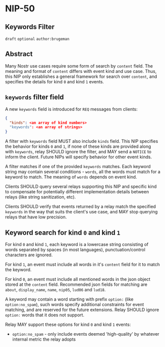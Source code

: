 NIP-50
======

Keywords Filter
---------------

`draft` `optional` `author:brugeman`

## Abstract

Many Nostr use cases require some form of search by `content` field. The meaning and format of `content` differs 
with event kind and use case. Thus, this NIP only establishes a general framework for search over `content`,
and specifies the details for kind `0` and kind `1` events.

## `keywords` filter field 

A new `keywords` field is introduced for `REQ` messages from clients:
```json
{
  "kinds": <an array of kind numbers>
  "keywords": <an array of strings>
}
```
A filter with `keywords` field MUST also include `kinds` field. This NIP specifies the behavior for kinds `0` and `1`, 
if none of these kinds are provided along with `keywords`, relay SHOULD ignore the filter, and MAY send
a `NOTICE` to inform the client. Future NIPs will specify behavior for other event kinds.

A filter matches if one of the provided `keywords` matches. Each keyword string may contain several conditions - `words`, 
all the words must match for a keyword to match. The meaning of `words` depends on event kind.

Clients SHOULD query several relays supporting this NIP and specific kind to compensate for potentially different 
implementation details between relays (like string sanitization, etc).

Clients SHOULD verify that events returned by a relay match the specified `keywords` in the way that suits the
client's use case, and MAY stop querying relays that have low precision.

## Keyword search for kind `0` and kind `1` 

For kind `0` and kind `1`, each keyword is a lowercase string consisting of words separated by spaces (in most languages), punctuation/control 
characters are ignored. 

For kind `1`, an event must include all words in it's `content` field for it to match the keyword.

For kind `0`, an event must include all mentioned words in the json object stored at the `content` field. Recommended 
json fields for matching are `about`, `display_name`, `name`, `nip05`, `lud06` and `lud18`.

A keyword may contain a word starting with prefix `option:` (like `option:no_spam`), such words specify additional 
constraints for event matching, and are reserved for the future extensions. Relay SHOULD ignore `option:` words that it does not support.

Relay MAY support these options for kind `0` and kind `1` events:
- `option:no_spam` - only include events deemed 'high-quality' by whatever internal metric the relay adopts

